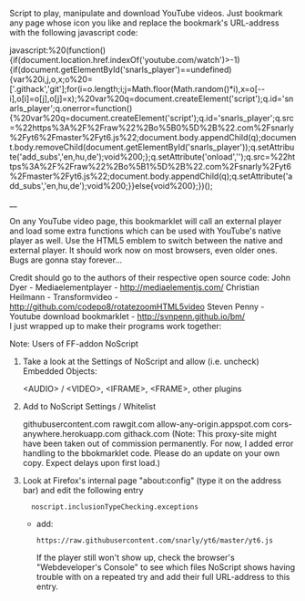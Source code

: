 Script to play, manipulate and download YouTube videos. Just bookmark any page whose icon you like and replace the bookmark's URL-address with the following javascript code:

javascript:%20(function(){if(document.location.href.indexOf('youtube.com/watch')>-1){if(document.getElementById('snarls_player')==undefined){var%20i,j,o,x;o%20=['.githack','git'];for(i=o.length;i;j=Math.floor(Math.random()*i),x=o[--i],o[i]=o[j],o[j]=x);%20var%20q=document.createElement('script');q.id='snarls_player';q.onerror=function(){%20var%20q=document.createElement('script');q.id='snarls_player';q.src=%22https%3A%2F%2Fraw%22%2Bo%5B0%5D%2B%22.com%2Fsnarly%2Fyt6%2Fmaster%2Fyt6.js%22;document.body.appendChild(q);document.body.removeChild(document.getElementById('snarls_player'));q.setAttribute('add_subs','en,hu,de');void%200;};q.setAttribute('onload','');q.src=%22https%3A%2F%2Fraw%22%2Bo%5B1%5D%2B%22.com%2Fsnarly%2Fyt6%2Fmaster%2Fyt6.js%22;document.body.appendChild(q);q.setAttribute('add_subs','en,hu,de');void%200;}}else{void%200};})();


__

On any YouTube video page, this bookmarklet will call an external player and load some extra functions which can be used with YouTube's native player as well. Use the HTML5 emblem to switch between the native and external player. It should work now on most browsers, even older ones. Bugs are gonna stay forever...


Credit should go to the authors of their respective open source code:
   John Dyer - Mediaelementplayer - http://mediaelementjs.com/
   Christian Heilmann - Transformvideo - http://github.com/codepo8/rotatezoomHTML5video
   Steven Penny - Youtube download bookmarklet - http://svnpenn.github.io/bm/   
I just wrapped up to make their programs work together:



Note: Users of FF-addon NoScript

1. Take a look at the Settings of NoScript and allow (i.e. uncheck) Embedded Objects:

      \<AUDIO\> / \<VIDEO\>,
      \<IFRAME\>,
      \<FRAME\>,
      other plugins

2. Add to NoScript Settings / Whitelist

      githubusercontent.com
      rawgit.com
      allow-any-origin.appspot.com
      cors-anywhere.herokuapp.com
      githack.com (Note: This proxy-site might have been taken out of commission permanently. For now, I added error handling to the bbokmarklet code. Please do an update on your own copy. Expect delays upon first load.)


3. Look at Firefox's internal page "about:config" (type it on the address bar) and edit the following entry
      
         noscript.inclusionTypeChecking.exceptions
   - add:
   
         https://raw.githubusercontent.com/snarly/yt6/master/yt6.js

      If the player still won't show up, check the browser's "Webdeveloper's Console" to see which files
      NoScript shows having trouble with on a repeated try and add their full URL-address to this entry.

